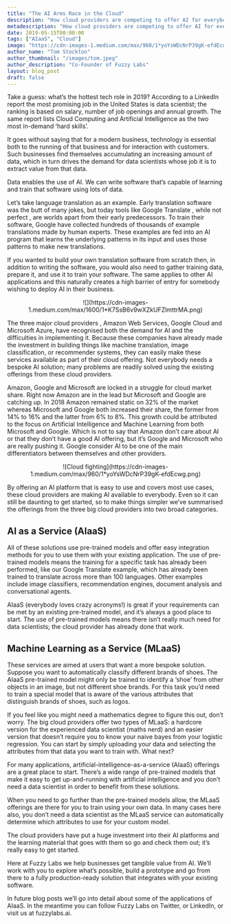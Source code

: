 ```yaml
---
title: "The AI Arms Race in the Cloud"
description: "How cloud providers are competing to offer AI for everybody"
metadescription: "How cloud providers are competing to offer AI for everybody"
date: 2019-05-15T00:00:00
tags: ["AIaaS", "Cloud"]
image: "https://cdn-images-1.medium.com/max/960/1*yoYsWDcNrP39gK-efdEcwg.png"
author_name: "Tom Stockton"
author_thumbnail: "/images/tom.jpeg"
author_description: "Co-Founder of Fuzzy Labs"
layout: blog_post
draft: false
---
```

Take a guess: what’s the hottest tech role in 2019? According to a LinkedIn report the most promising job in the United States is data scientist; the ranking is based on salary, number of job openings and annual growth. The same report lists Cloud Computing and Artificial Intelligence as the two most in-demand ‘hard skills’.

It goes without saying that for a modern business, technology is essential both to the running of that business and for interaction with customers. Such businesses find themselves accumulating an increasing amount of data, which in turn drives the demand for data scientists whose job it is to extract value from that data.

Data enables the use of AI. We can write software that’s capable of learning and train that software using lots of data.

Let’s take language translation as an example. Early translation software was the butt of many jokes, but today tools like Google Translate , while not perfect , are worlds apart from their early predecessors. To train their software, Google have collected hundreds of thousands of example translations made by human experts. These examples are fed into an AI program that learns the underlying patterns in its input and uses those patterns to make new translations.

If you wanted to build your own translation software from scratch then, in addition to writing the software, you would also need to gather training data, prepare it, and use it to train your software. The same applies to other AI applications and this naturally creates a high barrier of entry for somebody wishing to deploy AI in their business.

<center>
![](https://cdn-images-1.medium.com/max/1600/1*K7SsB6v9wXZkUFZlmttrMA.png)
</center>

The three major cloud providers , Amazon Web Services, Google Cloud and Microsoft Azure, have recognised both the demand for AI and the difficulties in implementing it. Because these companies have already made the investment in building things like machine translation, image classification, or recommender systems, they can easily make these services available as part of their cloud offering. Not everybody needs a bespoke AI solution; many problems are readily solved using the existing offerings from these cloud providers.

Amazon, Google and Microsoft are locked in a struggle for cloud market share. Right now Amazon are in the lead but Microsoft and Google are catching up. In 2018 Amazon remained static on 32% of the market whereas Microsoft and Google both increased their share, the former from 14% to 16% and the latter from 6% to 8%. This growth could be attributed to the focus on Artificial Intelligence and Machine Learning from both Microsoft and Google. Which is not to say that Amazon don’t care about AI or that they don’t have a good AI offering, but it’s Google and Microsoft who are really pushing it. Google consider AI to be one of the main differentiators between themselves and other providers.

<center>
![Cloud fighting](https://cdn-images-1.medium.com/max/960/1*yoYsWDcNrP39gK-efdEcwg.png)
</center>

By offering an AI platform that is easy to use and covers most use cases, these cloud providers are making AI available to everybody. Even so it can still be daunting to get started, so to make things simpler we’ve summarised the offerings from the three big cloud providers into two broad categories.

## AI as a Service (AIaaS)

All of these solutions use pre-trained models and offer easy integration methods for you to use them with your existing application. The use of pre-trained models means the training for a specific task has already been performed, like our Google Translate example, which has already been trained to translate across more than 100 languages. Other examples include image classifiers, recommendation engines, document analysis and conversational agents.

AIaaS (everybody loves crazy acronyms!) is great if your requirements can be met by an existing pre-trained model, and it’s always a good place to start. The use of pre-trained models means there isn’t really much need for data scientists; the cloud provider has already done that work.

## Machine Learning as a Service (MLaaS)

These services are aimed at users that want a more bespoke solution. Suppose you want to automatically classify different brands of shoes. The AIaaS pre-trained model might only be trained to identify a ‘shoe’ from other objects in an image, but not different shoe brands. For this task you’d need to train a special model that is aware of the various attributes that distinguish brands of shoes, such as logos.

If you feel like you might need a mathematics degree to figure this out, don’t worry. The big cloud providers offer two types of MLaaS: a hardcore version for the experienced data scientist (maths nerd) and an easier version that doesn’t require you to know your naive bayes from your logistic regression. You can start by simply uploading your data and selecting the attributes from that data you want to train with.
What next?

For many applications, artificial-intelligence-as-a-service (AIaaS) offerings are a great place to start. There’s a wide range of pre-trained models that make it easy to get up-and-running with artificial intelligence and you don’t need a data scientist in order to benefit from these solutions.

When you need to go further than the pre-trained models allow, the MLaaS offerings are there for you to train using your own data. In many cases here also, you don’t need a data scientist as the MLaaS service can automatically determine which attributes to use for your custom model.

The cloud providers have put a huge investment into their AI platforms and the learning material that goes with them so go and check them out; it’s really easy to get started.

Here at Fuzzy Labs we help businesses get tangible value from AI. We’ll work with you to explore what’s possible, build a prototype and go from there to a fully production-ready solution that integrates with your existing software.

In future blog posts we’ll go into detail about some of the applications of AIaaS. In the meantime you can follow Fuzzy Labs on Twitter, or LinkedIn, or visit us at fuzzylabs.ai.
